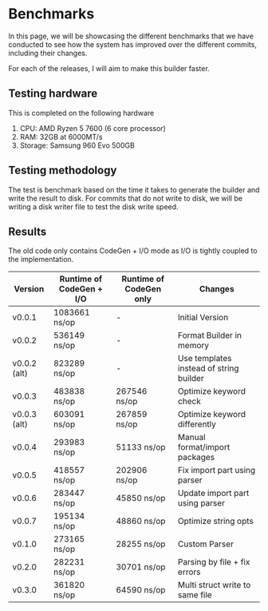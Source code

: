 # Benchmarks

In this page, we will be showcasing the different benchmarks that we have conducted to see how the system has improved over the different commits, including their changes.

For each of the releases, I will aim to make this builder faster.

## Testing hardware

This is completed on the following hardware
1. CPU: AMD Ryzen 5 7600 (6 core processor)
2. RAM: 32GB at 6000MT/s
3. Storage: Samsung 960 Evo 500GB

## Testing methodology

The test is benchmark based on the time it takes to generate the builder and write the result to disk.
For commits that do not write to disk, we will be writing a disk writer file to test the disk write speed.

## Results

The old code only contains CodeGen + I/O mode as I/O is tightly coupled to the implementation.

| Version      | Runtime of CodeGen + I/O | Runtime of CodeGen only | Changes                                 |
| ------------ | ------------------------ | ----------------------- | --------------------------------------- |
| v0.0.1       | 1083661 ns/op            | -                       | Initial Version                         |
| v0.0.2       | 536149 ns/op             | -                       | Format Builder in memory                |
| v0.0.2 (alt) | 823289 ns/op             | -                       | Use templates instead of string builder |
| v0.0.3       | 483838 ns/op             | 267546 ns/op            | Optimize keyword check                  |
| v0.0.3 (alt) | 603091 ns/op             | 267859 ns/op            | Optimize keyword differently            |
| v0.0.4       | 293983 ns/op             | 51133 ns/op             | Manual format/import packages           |
| v0.0.5       | 418557 ns/op             | 202906 ns/op            | Fix import part using parser            |
| v0.0.6       | 283447 ns/op             | 45850 ns/op             | Update import part using parser         |
| v0.0.7       | 195134 ns/op             | 48860 ns/op             | Optimize string opts                    |
| v0.1.0       | 273165 ns/op             | 28255 ns/op             | Custom Parser                           |
| v0.2.0       | 282231 ns/op             | 30701 ns/op             | Parsing by file + fix errors            |
| v0.3.0       | 361820 ns/op             | 64590 ns/op             | Multi struct write to same file         |
